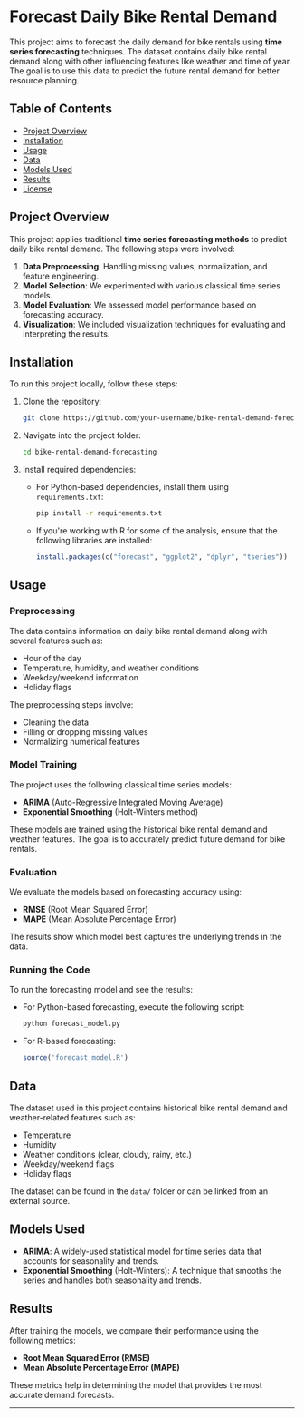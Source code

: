 # Forecast Daily Bike Rental Demand

This project aims to forecast the daily demand for bike rentals using **time series forecasting** techniques. The dataset contains daily bike rental demand along with other influencing features like weather and time of year. The goal is to use this data to predict the future rental demand for better resource planning.

## Table of Contents

- [Project Overview](#project-overview)
- [Installation](#installation)
- [Usage](#usage)
- [Data](#data)
- [Models Used](#models-used)
- [Results](#results)
- [License](#license)

## Project Overview

This project applies traditional **time series forecasting methods** to predict daily bike rental demand. The following steps were involved:
1. **Data Preprocessing**: Handling missing values, normalization, and feature engineering.
2. **Model Selection**: We experimented with various classical time series models.
3. **Model Evaluation**: We assessed model performance based on forecasting accuracy.
4. **Visualization**: We included visualization techniques for evaluating and interpreting the results.

## Installation

To run this project locally, follow these steps:

1. Clone the repository:

   ```bash
   git clone https://github.com/your-username/bike-rental-demand-forecasting.git
   ```

2. Navigate into the project folder:

   ```bash
   cd bike-rental-demand-forecasting
   ```

3. Install required dependencies:

   - For Python-based dependencies, install them using `requirements.txt`:

     ```bash
     pip install -r requirements.txt
     ```

   - If you're working with R for some of the analysis, ensure that the following libraries are installed:

     ```R
     install.packages(c("forecast", "ggplot2", "dplyr", "tseries"))
     ```

## Usage

### Preprocessing

The data contains information on daily bike rental demand along with several features such as:
- Hour of the day
- Temperature, humidity, and weather conditions
- Weekday/weekend information
- Holiday flags

The preprocessing steps involve:
- Cleaning the data
- Filling or dropping missing values
- Normalizing numerical features

### Model Training

The project uses the following classical time series models:
- **ARIMA** (Auto-Regressive Integrated Moving Average)
- **Exponential Smoothing** (Holt-Winters method)

These models are trained using the historical bike rental demand and weather features. The goal is to accurately predict future demand for bike rentals.

### Evaluation

We evaluate the models based on forecasting accuracy using:
- **RMSE** (Root Mean Squared Error)
- **MAPE** (Mean Absolute Percentage Error)

The results show which model best captures the underlying trends in the data.

### Running the Code

To run the forecasting model and see the results:

- For Python-based forecasting, execute the following script:

  ```bash
  python forecast_model.py
  ```

- For R-based forecasting:

  ```R
  source('forecast_model.R')
  ```

## Data

The dataset used in this project contains historical bike rental demand and weather-related features such as:
- Temperature
- Humidity
- Weather conditions (clear, cloudy, rainy, etc.)
- Weekday/weekend flags
- Holiday flags

The dataset can be found in the `data/` folder or can be linked from an external source.

## Models Used

- **ARIMA**: A widely-used statistical model for time series data that accounts for seasonality and trends.
- **Exponential Smoothing** (Holt-Winters): A technique that smooths the series and handles both seasonality and trends.

## Results

After training the models, we compare their performance using the following metrics:
- **Root Mean Squared Error (RMSE)**
- **Mean Absolute Percentage Error (MAPE)**

These metrics help in determining the model that provides the most accurate demand forecasts.

---

